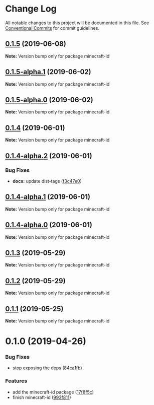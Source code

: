 # Change Log

All notable changes to this project will be documented in this file.
See [Conventional Commits](https://conventionalcommits.org) for commit guidelines.

## [0.1.5](https://github.com/Levertion/mcfunction/compare/minecraft-id@0.1.5-alpha.1...minecraft-id@0.1.5) (2019-06-08)

**Note:** Version bump only for package minecraft-id





## [0.1.5-alpha.1](https://github.com/Levertion/mcfunction/compare/minecraft-id@0.1.5-alpha.0...minecraft-id@0.1.5-alpha.1) (2019-06-02)

**Note:** Version bump only for package minecraft-id





## [0.1.5-alpha.0](https://github.com/Levertion/mcfunction/compare/minecraft-id@0.1.4...minecraft-id@0.1.5-alpha.0) (2019-06-02)

**Note:** Version bump only for package minecraft-id





## [0.1.4](https://github.com/Levertion/mcfunction/compare/minecraft-id@0.1.4-alpha.2...minecraft-id@0.1.4) (2019-06-01)

**Note:** Version bump only for package minecraft-id





## [0.1.4-alpha.2](https://github.com/Levertion/mcfunction/compare/minecraft-id@0.1.4-alpha.1...minecraft-id@0.1.4-alpha.2) (2019-06-01)


### Bug Fixes

* **docs:** update dist-tags ([f3c47e0](https://github.com/Levertion/mcfunction/commit/f3c47e0))





## [0.1.4-alpha.1](https://github.com/Levertion/mcfunction/compare/minecraft-id@0.1.4-alpha.0...minecraft-id@0.1.4-alpha.1) (2019-06-01)

**Note:** Version bump only for package minecraft-id





## [0.1.4-alpha.0](https://github.com/Levertion/mcfunction/compare/minecraft-id@0.1.3...minecraft-id@0.1.4-alpha.0) (2019-06-01)

**Note:** Version bump only for package minecraft-id





## [0.1.3](https://github.com/Levertion/mcfunction/compare/minecraft-id@0.1.2...minecraft-id@0.1.3) (2019-05-29)

**Note:** Version bump only for package minecraft-id





## [0.1.2](https://github.com/Levertion/mcfunction/compare/minecraft-id@0.1.1...minecraft-id@0.1.2) (2019-05-29)

**Note:** Version bump only for package minecraft-id





## [0.1.1](https://github.com/Levertion/mcfunction/compare/minecraft-id@0.1.0...minecraft-id@0.1.1) (2019-05-25)

**Note:** Version bump only for package minecraft-id





# 0.1.0 (2019-04-26)


### Bug Fixes

* stop exposing the deps ([84ca1fb](https://github.com/Levertion/mcfunction/commit/84ca1fb))


### Features

* add the minecraft-id package ([17f8f5c](https://github.com/Levertion/mcfunction/commit/17f8f5c))
* finish minecraft-id ([993f811](https://github.com/Levertion/mcfunction/commit/993f811))
